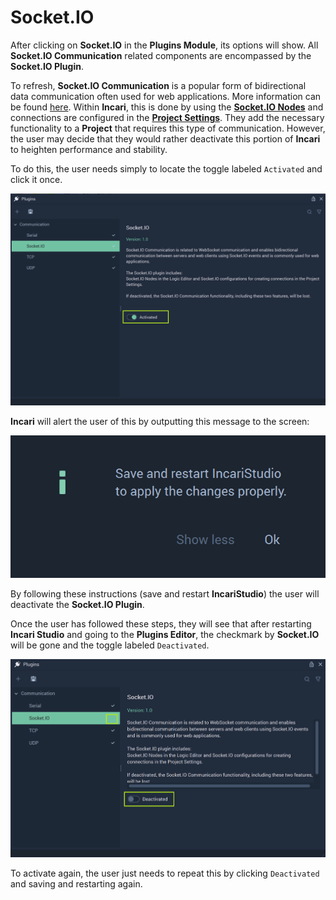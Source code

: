 # Socket.IO

After clicking on **Socket.IO** in the **Plugins Module**, its options will show. All **Socket.IO Communication** related components are encompassed by the **Socket.IO Plugin**. 

To refresh, **Socket.IO Communication** is a popular form of bidirectional data communication often used for web applications. More information can be found [here](https://socket.io/docs/v4/). Within **Incari**, this is done by using the [**Socket.IO Nodes**](../../../toolbox/communication/socketio/README.md) and connections are configured in the [**Project Settings**](../../project-settings/socketio.md). They add the necessary functionality to a **Project** that requires this type of communication. However, the user may decide that they would rather deactivate this portion of **Incari** to heighten performance and stability. 

To do this, the user needs simply to locate the toggle labeled `Activated` and click it once.  

![](../../../.gitbook/assets/socketiopluginnewactivated.png)

**Incari** will alert the user of this by outputting this message to the screen:

![](../../../.gitbook/assets/pluginsserialmanageroffmessage.png)

By following these instructions (save and restart **IncariStudio**) the user will deactivate the **Socket.IO Plugin**. 

Once the user has followed these steps, they will see that after restarting **Incari Studio** and going to the **Plugins Editor**, the checkmark by **Socket.IO** will be gone and the toggle labeled `Deactivated`. 

![](../../../.gitbook/assets/pluginswithoutsocketio%20-%20Copy.png)

To activate again, the user just needs to repeat this by clicking `Deactivated` and saving and restarting again. 